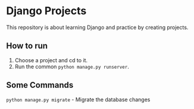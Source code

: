 # Django Projects

This repository is about learning Django and practice by creating projects.

## How to run

1. Choose a project and cd to it.
2. Run the common `python manage.py runserver`.

## Some Commands

`python manage.py migrate` - Migrate the database changes